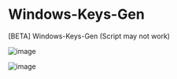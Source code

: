 # Windows-Keys-Gen
[BETA] Windows-Keys-Gen (Script may not work)

![image](https://github.com/EnderMythex/Windows-Keys-Gen/assets/102812268/4828cd27-ec5b-4fa4-b56f-020e57290864)

![image](https://github.com/EnderMythex/Windows-Keys-Gen/assets/102812268/c2b20401-d108-4c09-9a28-50bb17f12955)
